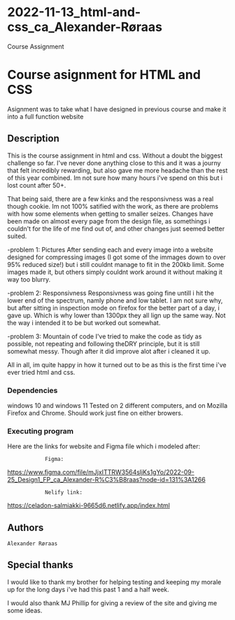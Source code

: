 # 2022-11-13_html-and-css_ca_Alexander-Røraas

Course Assignment

# Course asignment for HTML and CSS

Asignment was to take what I have designed in previous course and make it into a full function website

## Description

This is the course assignment in html and css.
Without a doubt the biggest challenge so far. I've never done anything close to this and it was a journy that felt incredibly rewarding, but also gave me more headache than the rest of this year combined. Im not sure how many hours i've spend on this but i lost count after 50+.

That being said, there are a few kinks and the responsivness was a real though cookie. Im not 100% satified with the work, as there are problems with how some elements when getting to smaller seizes. Changes have been made on almost every page from the design file, as somethings i couldn't for the life of me find out of, and other changes just seemed better suited.

-problem 1: Pictures
After sending each and every image into a website designed for compressing images (I got some of the immages down to over 95% reduced size!) but i still couldnt manage to fit in the 200kb limit. Some images made it, but others simply couldnt work around it without making it way too blurry.

-problem 2: Responsivness
Responsivness was going fine untill i hit the lower end of the spectrum, namly phone and low tablet. I am not sure why, but after sitting in inspection mode on firefox for the better part of a day, i gave up. Which is why lower than 1300px they all lign up the same way. Not the way i intended it to be but worked out somewhat.

-problem 3: Mountain of code
I've tried to make the code as tidy as possible, not repeating and following theDRY principle, but it is still somewhat messy. Though after it did improve alot after i cleaned it up.

All in all, im quite happy in how it turned out to be as this is the first time i've ever tried html and css.

### Dependencies

windows 10 and windows 11
Tested on 2 different computers, and on Mozilla Firefox and Chrome. Should work just fine on either browers.

### Executing program

Here are the links for website and Figma file which i modeled after:

                Figma:

https://www.figma.com/file/mJjxITTRW3564sljKs1gYo/2022-09-25_Design1_FP_ca_Alexander-R%C3%B8raas?node-id=131%3A1266

                Nelify link:

https://celadon-salmiakki-9665d6.netlify.app/index.html

## Authors

    Alexander Røraas

## Special thanks

I would like to thank my brother for helping testing and keeping my morale up for the long days i've had this past 1 and a half week.

I would also thank MJ Phillip for giving a review of the site and giving me some ideas.

